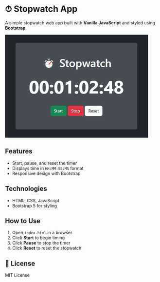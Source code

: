 # ⏱ Stopwatch App  
A simple stopwatch web app built with **Vanilla JavaScript** and styled using **Bootstrap**.  

![Screenshot of stopwatch app](Images/stopwatch-ss.png)

## Features  
- Start, pause, and reset the timer  
- Displays time in `HH:MM:SS:MS` format  
- Responsive design with Bootstrap  

## Technologies  
- HTML, CSS, JavaScript  
- Bootstrap 5 for styling  

## How to Use  
1. Open `index.html` in a browser  
2. Click **Start** to begin timing  
3. Click **Pause** to stop the timer  
4. Click **Reset** to reset the stopwatch  

## 📜 License  
MIT License  
